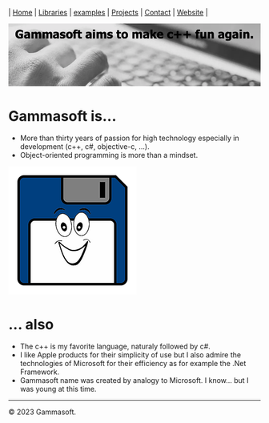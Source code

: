 | [Home](home.md) | [Libraries](libraries.md) | [examples](examples.md) | [Projects](https://sourceforge.net/u/gammasoft71) | [Contact](contact.md) | [Website](https://gammasoft71.wixsite.com/gammasoft) |

[![background_img](pictures/gammasoft_background.png)](https://gammasoft71.wixsite.com/gammasoft)

# Gammasoft is...

* More than thirty years of passion for high technology especially in development (c++, c#, objective-c, ...).
* Object-oriented programming is more than a mindset.

[![background_img](pictures/gammasoft.png)](statistics.md)

# ... also

* The c++ is my favorite language, naturaly followed by c#.
* I like Apple products for their simplicity of use but I also admire the technologies of Microsoft for their efficiency as for example the .Net Framework.
* Gammasoft name was created by analogy to Microsoft. I know... but I was young at this time.

______________________________________________________________________________________________

© 2023 Gammasoft.
